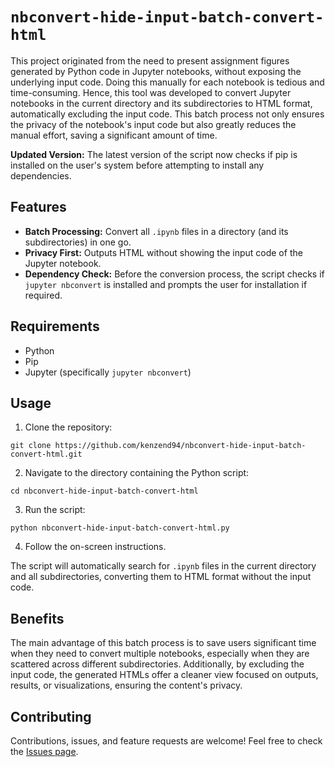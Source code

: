 # `nbconvert-hide-input-batch-convert-html`

This project originated from the need to present assignment figures generated by Python code in Jupyter notebooks, without exposing the underlying input code. Doing this manually for each notebook is tedious and time-consuming. Hence, this tool was developed to convert Jupyter notebooks in the current directory and its subdirectories to HTML format, automatically excluding the input code. This batch process not only ensures the privacy of the notebook's input code but also greatly reduces the manual effort, saving a significant amount of time.

**Updated Version:** The latest version of the script now checks if pip is installed on the user's system before attempting to install any dependencies.
## Features

- **Batch Processing:** Convert all `.ipynb` files in a directory (and its subdirectories) in one go.
- **Privacy First:** Outputs HTML without showing the input code of the Jupyter notebook.
- **Dependency Check:** Before the conversion process, the script checks if `jupyter nbconvert` is installed and prompts the user for installation if required.

## Requirements

- Python
- Pip
- Jupyter (specifically `jupyter nbconvert`)

## Usage

1. Clone the repository:

``````
git clone https://github.com/kenzend94/nbconvert-hide-input-batch-convert-html.git
``````

2. Navigate to the directory containing the Python script:

``````
cd nbconvert-hide-input-batch-convert-html
``````

3. Run the script:

``````
python nbconvert-hide-input-batch-convert-html.py
``````

4. Follow the on-screen instructions.

The script will automatically search for `.ipynb` files in the current directory and all subdirectories, converting them to HTML format without the input code.

## Benefits

The main advantage of this batch process is to save users significant time when they need to convert multiple notebooks, especially when they are scattered across different subdirectories. Additionally, by excluding the input code, the generated HTMLs offer a cleaner view focused on outputs, results, or visualizations, ensuring the content's privacy.

## Contributing

Contributions, issues, and feature requests are welcome! Feel free to check the [Issues page](https://github.com/kenzend94/nbconvert-hide-input-batch-convert-html/issues).


